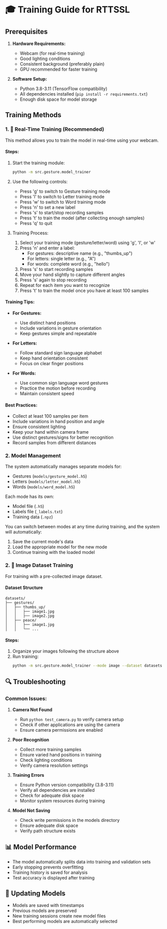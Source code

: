 # 🎓 Training Guide for RTTSSL

## Prerequisites

1. **Hardware Requirements:**
   - Webcam (for real-time training)
   - Good lighting conditions
   - Consistent background (preferably plain)
   - GPU recommended for faster training

2. **Software Setup:**
   - Python 3.8-3.11 (TensorFlow compatibility)
   - All dependencies installed (`pip install -r requirements.txt`)
   - Enough disk space for model storage

## Training Methods

### 1. 🎥 Real-Time Training (Recommended)

This method allows you to train the model in real-time using your webcam.

#### Steps:
1. Start the training module:
   ```bash
   python -m src.gesture.model_trainer
   ```

2. Use the following controls:
   - Press 'g' to switch to Gesture training mode
   - Press 'l' to switch to Letter training mode
   - Press 'w' to switch to Word training mode
   - Press 'n' to set a new label
   - Press 's' to start/stop recording samples
   - Press 't' to train the model (after collecting enough samples)
   - Press 'q' to quit

3. Training Process:
   1. Select your training mode (gesture/letter/word) using 'g', 'l', or 'w'
   2. Press 'n' and enter a label:
      - For gestures: descriptive name (e.g., "thumbs_up")
      - For letters: single letter (e.g., "A")
      - For words: complete word (e.g., "hello")
   3. Press 's' to start recording samples
   4. Move your hand slightly to capture different angles
   5. Press 's' again to stop recording
   6. Repeat for each item you want to recognize
   7. Press 't' to train the model once you have at least 100 samples

#### Training Tips:
- **For Gestures:**
  - Use distinct hand positions
  - Include variations in gesture orientation
  - Keep gestures simple and repeatable

- **For Letters:**
  - Follow standard sign language alphabet
  - Keep hand orientation consistent
  - Focus on clear finger positions

- **For Words:**
  - Use common sign language word gestures
  - Practice the motion before recording
  - Maintain consistent speed

#### Best Practices:
- Collect at least 100 samples per item
- Include variations in hand position and angle
- Ensure consistent lighting
- Keep your hand within camera frame
- Use distinct gestures/signs for better recognition
- Record samples from different distances

### 2. Model Management

The system automatically manages separate models for:
- Gestures (`models/gesture_model.h5`)
- Letters (`models/letter_model.h5`)
- Words (`models/word_model.h5`)

Each mode has its own:
- Model file (`.h5`)
- Labels file (`_labels.txt`)
- Training data (`.npz`)

You can switch between modes at any time during training, and the system will automatically:
1. Save the current mode's data
2. Load the appropriate model for the new mode
3. Continue training with the loaded model

### 2. 📸 Image Dataset Training

For training with a pre-collected image dataset.

#### Dataset Structure
```
datasets/
├── gestures/
│   ├── thumbs_up/
│   │   ├── image1.jpg
│   │   ├── image2.jpg
│   ├── peace/
│   │   ├── image1.jpg
│   │   └── ...
```

#### Steps:
1. Organize your images following the structure above
2. Run training:
   ```bash
   python -m src.gesture.model_trainer --mode image --dataset datasets/gestures
   ```

## 🔍 Troubleshooting

### Common Issues:

1. **Camera Not Found**
   - Run `python test_camera.py` to verify camera setup
   - Check if other applications are using the camera
   - Ensure camera permissions are enabled

2. **Poor Recognition**
   - Collect more training samples
   - Ensure varied hand positions in training
   - Check lighting conditions
   - Verify camera resolution settings

3. **Training Errors**
   - Ensure Python version compatibility (3.8-3.11)
   - Verify all dependencies are installed
   - Check for adequate disk space
   - Monitor system resources during training

4. **Model Not Saving**
   - Check write permissions in the models directory
   - Ensure adequate disk space
   - Verify path structure exists

## 📊 Model Performance

- The model automatically splits data into training and validation sets
- Early stopping prevents overfitting
- Training history is saved for analysis
- Test accuracy is displayed after training

## 🔄 Updating Models

- Models are saved with timestamps
- Previous models are preserved
- New training sessions create new model files
- Best performing models are automatically selected
